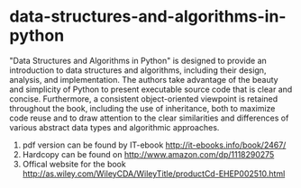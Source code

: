 data-structures-and-algorithms-in-python
========================================

"Data Structures and Algorithms in Python" is designed to provide an introduction to data structures and algorithms, including their design, analysis, and implementation. The authors take advantage of the beauty and simplicity of Python to present executable source code that is clear and concise. Furthermore, a consistent object-oriented viewpoint is retained throughout the book, including the use of inheritance, both to maximize code reuse and to draw attention to the clear similarities and differences of various abstract data types and algorithmic approaches.

1. pdf version can be found by IT-ebook http://it-ebooks.info/book/2467/
2. Hardcopy can be found on http://www.amazon.com/dp/1118290275
3. Offical website for the book http://as.wiley.com/WileyCDA/WileyTitle/productCd-EHEP002510.html
